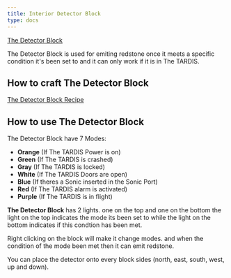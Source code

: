 ```yaml
---
title: Interior Detector Block
type: docs
---
```


[The Detector Block](images/detector_block.png)

The Detector Block is used for emiting redstone once it meets a specific condition it's been set to and it can only work if it is in The TARDIS.

## How to craft The Detector Block

[The Detector Block Recipe](images/detector/recipe.png)

## How to use The Detector Block

The Detector Block have 7 Modes:
- **Orange** (If The TARDIS Power is on)
- **Green** (If The TARDIS is crashed)
- **Gray** (If The TARDIS is locked)
- **White** (If The TARDIS Doors are open)
- **Blue** (If theres a Sonic inserted in the Sonic Port)
- **Red** (If The TARDIS alarm is activated)
- **Purple** (If The TARDIS is in flight)

**The Detector Block** has 2 lights. one on the top and one on the bottom the light on the top indicates the mode its been set to while the light on the bottom indicates if this condtion has been met.

Right clicking on the block will make it change modes. and when the condition of the mode been met then it can emit redstone.

You can place the detector onto every block sides (north, east, south, west, up and down).